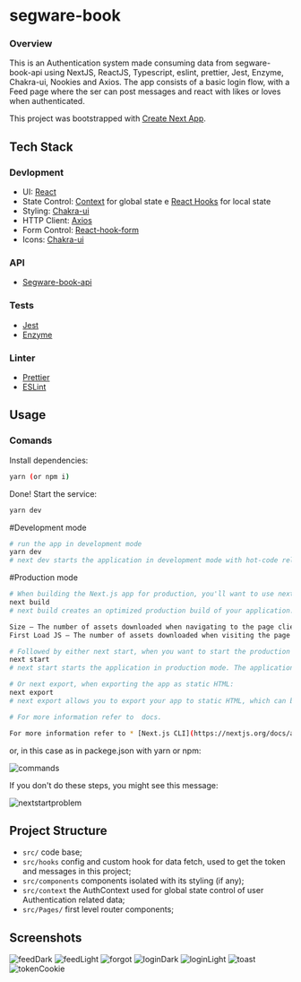 # segware-book

### Overview

This is an Authentication system made consuming data from segware-book-api using NextJS, ReactJS, Typescript, eslint, prettier, Jest, Enzyme, Chakra-ui, Nookies and Axios. The app consists of a basic login flow, with a Feed page where the ser can post messages and react with likes or loves when authenticated.

This project was bootstrapped with [Create Next App](https://nextjs.org/docs/api-reference/create-next-app).

## Tech Stack
### Devlopment
* UI: [React](https://reactjs.org/)
* State Control: [Context](https://pt-br.reactjs.org/docs/context.html) for global state e [React Hooks](https://reactjs.org/docs/hooks-intro.html) for local state
* Styling: [Chakra-ui](https://chakra-ui.com) 
* HTTP Client: [Axios](https://github.com/axios/axios)
* Form Control: [React-hook-form](https://react-hook-form.com)
* Icons: [Chakra-ui](https://chakra-ui.com/docs/media-and-icons/icon)

### API
* [Segware-book-api](https://segware-book-api.segware.io/api/docs/)

### Tests
* [Jest](https://jestjs.io/)
* [Enzyme](https://airbnb.io/enzyme/)

### Linter
* [Prettier](https://github.com/prettier/prettier)
* [ESLint](https://github.com/eslint/eslint)

## Usage
### Comands

Install dependencies:

```sh
yarn (or npm i)
```

Done! Start the service:

```sh
yarn dev
```

#Development mode

```sh
# run the app in development mode
yarn dev
# next dev starts the application in development mode with hot-code reloading, error reporting, and more.
```
#Production mode

```sh
# When building the Next.js app for production, you'll want to use next build:
next build
# next build creates an optimized production build of your application. The output displays information about each route.

Size – The number of assets downloaded when navigating to the page client-side. The size for each route only includes its dependencies.
First Load JS – The number of assets downloaded when visiting the page from the server. The amount of JS shared by all is shown as a separate metric.

# Followed by either next start, when you want to start the production server:
next start
# next start starts the application in production mode. The application should be compiled with next build first.

# Or next export, when exporting the app as static HTML:
next export
# next export allows you to export your app to static HTML, which can be run standalone without the need of a Node.js server.

# For more information refer to  docs.

For more information refer to * [Next.js CLI](https://nextjs.org/docs/api-reference/cli) docs.
```

or, in this case as in packege.json with yarn or npm:

![commands](https://github.com/guiduck/segware-book/blob/main/public/images/comands.jpeg)

If you don't do these steps, you might see this message: 

![nextstartproblem](https://github.com/guiduck/segware-book/blob/main/public/images/nextstartproblem.jpeg)


## Project Structure

* `src/` code base;
* `src/hooks` config and custom hook for data fetch, used to get the token and messages in this project;
* `src/components` components isolated with its styling (if any);
* `src/context` the AuthContext used for global state control of user Authentication related data;
* `src/Pages/` first level router components;

## Screenshots
![feedDark](https://github.com/guiduck/segware-book/blob/main/public/images/feedDark.jpeg)
![feedLight](https://github.com/guiduck/segware-book/blob/main/public/images/feedLight.jpeg)
![forgot](https://github.com/guiduck/segware-book/blob/main/public/images/forgot.jpeg)
![loginDark](https://github.com/guiduck/segware-book/blob/main/public/images/loginDark.jpeg)
![loginLight](https://github.com/guiduck/segware-book/blob/main/public/images/loginLight.jpeg)
![toast](https://github.com/guiduck/segware-book/blob/main/public/images/toast.jpeg)
![tokenCookie](https://github.com/guiduck/segware-book/blob/main/public/images/tokenCookie.jpeg)
